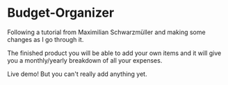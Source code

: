 # Budget-Organizer

Following a tutorial from Maximilian Schwarzmüller and making some changes as I go through it.

The finished product you will be able to add your own items and it will give you a monthly/yearly breakdown of all your expenses.

Live demo! But you can't really add anything yet. 
